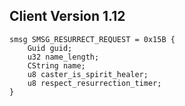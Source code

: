 ## Client Version 1.12

```rust,ignore
smsg SMSG_RESURRECT_REQUEST = 0x15B {
    Guid guid;    
    u32 name_length;    
    CString name;    
    u8 caster_is_spirit_healer;    
    u8 respect_resurrection_timer;    
}

```
